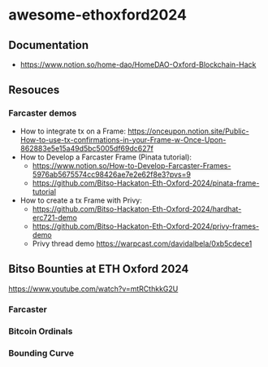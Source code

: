 # awesome-ethoxford2024

## Documentation

- https://www.notion.so/home-dao/HomeDAO-Oxford-Blockchain-Hack

## Resouces

### Farcaster demos

- How to integrate tx on a Frame: https://onceupon.notion.site/Public-How-to-use-tx-confirmations-in-your-Frame-w-Once-Upon-862883e5e15a49d5bc5005df69dc627f
- How to Develop a Farcaster Frame (Pinata tutorial):
  - https://www.notion.so/How-to-Develop-Farcaster-Frames-5976ab5675574cc98426ae7e2e62f8e3?pvs=9
  - https://github.com/Bitso-Hackaton-Eth-Oxford-2024/pinata-frame-tutorial
- How to create a tx Frame with Privy:
  - https://github.com/Bitso-Hackaton-Eth-Oxford-2024/hardhat-erc721-demo
  - https://github.com/Bitso-Hackaton-Eth-Oxford-2024/privy-frames-demo
  - Privy thread demo https://warpcast.com/davidalbela/0xb5cdece1
 
## Bitso Bounties at ETH Oxford 2024

https://www.youtube.com/watch?v=mtRCthkkG2U

### Farcaster

### Bitcoin Ordinals 

### Bounding Curve
